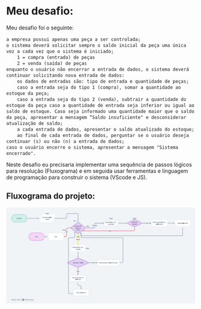 # Meu desafio:
Meu desafio foi o seguinte:

    a empresa possui apenas uma peça a ser controlada;
    o sistema deverá solicitar sempre o saldo inicial da peça uma única vez a cada vez que o sistema é iniciado;
        1 = compra (entrada) de peças
        2 = venda (saída) de peças
    enquanto o usuário não encerrar a entrada de dados, o sistema deverá continuar solicitando nova entrada de dados:
        os dados de entradas são: tipo de entrada e quantidade de peças;
        caso a entrada seja do tipo 1 (compra), somar a quantidade ao estoque da peça;
        caso a entrada seja do tipo 2 (venda), subtrair a quantidade do estoque da peça caso a quantidade de entrada seja inferior ou igual ao saldo de estoque. Caso seja informado uma quantidade maior que o saldo da peça, apresentar a mensagem “Saldo insuficiente" e desconsiderar atualização de saldo;
        a cada entrada de dados, apresentar o saldo atualizado do estoque;
        ao final de cada entrada de dados, perguntar se o usuário deseja continuar (s) ou não (n) a entrada de dados;
    caso o usuário encerre o sistema, apresentar a mensagem "Sistema encerrado".

Neste desafio eu precisaria implementar uma sequência de passos lógicos para resolução (Fluxograma) e em seguida usar ferramentas e linguagem de programação para construir o sistema (VScode e JS). 


## Fluxograma do projeto:


<img src="\Fluxo Desafio1.png">
